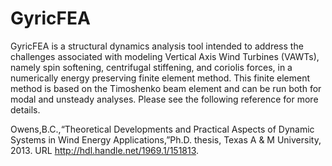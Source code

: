 # GyricFEA

GyricFEA is a structural dynamics analysis tool intended to address the challenges associated with modeling Vertical Axis Wind Turbines (VAWTs), namely spin softening, centrifugal stiffening, and coriolis forces, in a numerically energy preserving finite element method.  This finite element method is based on the Timoshenko beam element and can be run both for modal and unsteady analyses. Please see the following reference for more details.

 Owens,B.C.,“Theoretical Developments and Practical Aspects of Dynamic Systems in Wind Energy Applications,”Ph.D. thesis, Texas A & M University, 2013. URL http://hdl.handle.net/1969.1/151813.
